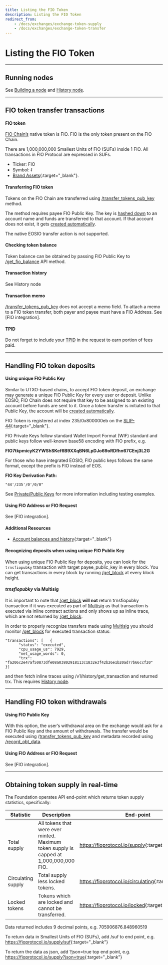 ```yaml
---
title: Listing the FIO Token
description: Listing the FIO Token
redirect_from:
    - /docs/exchanges/exchange-token-supply
    - /docs/exchanges/exchange-token-transfer
---
```


# Listing the FIO Token

---
## Running nodes

See [Building a node]({{site.baseurl}}/docs/chain/node-build) and [History node]({{site.baseurl}}/docs/chain/node-history).

---
## FIO token transfer transactions

#### FIO token

[FIO Chain’s]({{site.baseurl}}/docs/chain/) native token is FIO. FIO is the only token present on the FIO Chain.

There are 1,000,000,000 Smallest Units of FIO (SUFs) inside 1 FIO. All transactions in FIO Protocol are expressed in SUFs.

* Ticker: FIO
* Symbol: ᵮ
* [Brand Assets](https://fioprotocol.io/brand-assets/){:target="_blank"}.

#### Transferring FIO token

Tokens on the FIO Chain are transferred using [/transfer_tokens_pub_key]({{site.baseurl}}/pages/api/fio-api/#options-trnsfiopubky) method.

The method requires payee FIO Public Key. The key is [hashed down]({{site.baseurl}}/docs/how-to/actor-account) to an account name and funds are transferred to that account. If that account does not exist, it gets [created automatically]({{site.baseurl}}/docs/fio-protocol/accounts-permissions#fio-accounts).

The native EOSIO transfer action is not supported.

#### Checking token balance

Token balance can be obtained by passing FIO Public Key to [/get_fio_balance]({{site.baseurl}}/docs/how-to/actor-account) API method.

#### Transaction history

See History node

#### Transaction memo

[/transfer_tokens_pub_key]({{site.baseurl}}/pages/api/fio-api/#options-trnsfiopubky) does not accept a memo field. To attach a memo to a FIO token transfer, both payer and payee must have a FIO Address. See [FIO integration].

#### TPID

Do not forget to include your [TPID]({{site.baseurl}}/docs/how-to/tpid) in the request to earn portion of fees paid.

---
## Handling FIO token deposits

#### Using unique FIO Public Key

Similar to UTXO-based chains, to accept FIO token deposit, an exchange may generate a unique FIO Public Key for every user or deposit. Unlike EOSIO, FIO Chain does not require that key to be assigned to an existing account before funds are sent to it. Once a token transfer is initiated to that Public Key, the account will be [created automatically]({{site.baseurl}}/docs/fio-protocol/accounts-permissions#fio-accounts).

FIO Token is registered at index 235/0x800000eb on the [SLIP-44](https://github.com/satoshilabs/slips/blob/master/slip-0044.md){:target="_blank"}.

FIO Private Keys follow standard Wallet Import Format (WIF) standard and public keys follow well-known base58 encoding with FIO prefix, e.g.

**FIO7tkpmicyK2YWShSKef6B9XXqBN6LpDJo69oRDfhn67CEnj3L2G**

For those who have integrated EOSIO, FIO public keys follows the same format, except the prefix is FIO instead of EOS.

**FIO Key Derivation Path:**

`"44'/235'/0'/0/0"`

See [Private/Public Keys]({{site.baseurl}}/docs/fio-protocol/keys) for more information including testing examples.

#### Using FIO Address or FIO Request

See [FIO integration].

#### Additional Resources

* [Account balances and history](https://gist.github.com/blockpane/a5a62539ceeae963ce3ed69a9dd53663){:target="_blank"}

#### Recognizing deposits when using unique FIO Public Key

When using unique FIO Public Key for deposits, you can look for the `trnsfiopubky` transaction with target payee_public_key in every block. You can get transactions in every block by running [/get_block]({{site.baseurl}}/pages/api/fio-api/#post-/get_block) at every block height.

#### *trnsfiopubky* via Multisig

It is important to note that [/get_block]({{site.baseurl}}/pages/api/fio-api/#post-/get_block) **will not** return trnsfiopubky transaction if it was executed as part of [Multisig]({{site.baseurl}}/docs/fio-protocol/multisig) as that transaction is executed via inline contract actions and only shows up as inline trace, which are not returned by [/get_block]({{site.baseurl}}/pages/api/fio-api/#post-/get_block).

In order to properly recognize transfers made using [Multisig]({{site.baseurl}}/docs/fio-protocol/multisig) you should monitor [/get_block]({{site.baseurl}}/pages/api/fio-api/#post-/get_block) for executed transaction status:
```
"transactions": [   {
      "status": "executed",
      "cpu_usage_us": 7929,
      "net_usage_words": 0,
      "trx": "fa206c2e47af50873dfe08a03802918113c1832e3f42b26e1b20ad77b66ccf20"
}]
```

and then fetch inline traces using /v1/history/get_transaction and returned trx. This requires [History node]({{site.baseurl}}/docs/chain/node-history).

---
## Handling FIO token withdrawals

#### Using FIO Public Key

With this option, the user’s withdrawal area on the exchange would ask for a FIO Public Key and the amount of withdrawals. The transfer would be executed using /[transfer_tokens_pub_key]({{site.baseurl}}/pages/api/fio-api/#options-trnsfiopubky) and metadata recorded using [/record_obt_data]({{site.baseurl}}/pages/api/fio-api/#options-recordobt).

#### Using FIO Address or FIO Request

See [FIO integration].

---
## Obtaining token supply in real-time

The Foundation operates API end-point which returns token supply statistics, specifically:

|Statistic |Description |End-point|
|---|---|---|
|Total supply	|All tokens that were ever minted. Maximum token supply is capped at 1,000,000,000 FIO.	|<https://fioprotocol.io/supply>{:target="_blank"} |
|Circulating supply	|Total supply less locked tokens.	|<https://fioprotocol.io/circulating>{:target="_blank"} |
|Locked tokens	|Tokens which are locked and cannot be transferred.	|<https://fioprotocol.io/locked>{:target="_blank"} |

Data returned includes 9 decimal points, e.g. 705906876.848960519

To return data in Smallest Units of FIO (SUFs), add /suf to end point, e.g. <https://fioprotocol.io/supply/suf>{:target="_blank"}

To return the data as json, add ?json=true top end point, e.g. <https://fioprotocol.io/supply?json=true>{:target="_blank"}